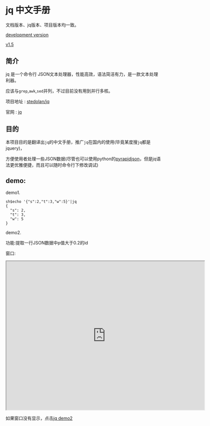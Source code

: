 # jq 中文手册


文档版本、jq版本、项目版本均一致。

[development version](./master/manual.zh_CN.md)

[v1.5](./v1.5/manual.zh_CN.md)


## 简介
jq 是一个命令行 JSON文本处理器，性能高效，语法简洁有力，是一款文本处理利器。

应该与`grep`,`awk`,`sed`并列，不过目前没有用到并行多核。

项目地址 : [stedolan/jq](https://github.com/stedolan/jq)

官网 : [jq](https://stedolan.github.io/jq/)

## 目的
本项目目的是翻译出`jq`的中文手册，推广`jq`在国内的使用(毕竟某度搜`jq`都是jquery)，

方便使用者处理一些JSON数据(尽管也可以使用python的[pyrapidjson](https://github.com/hhatto/pyrapidjson)，但是jq语法更优雅便捷，而且可以随时命令行下修改调试)


## demo:
demo1. 

```jq
sh$echo '{"s":2,"t":3,"w":5}'|jq 
{
  "s": 2,
  "t": 3,
  "w": 5
}
```

demo2.

功能:提取一行JSON数据中p值大于0.2的id

窗口:
<iframe src="http://showterm.io/66cd2262111dbe29437ac" width="640" height="480"></iframe>

如果窗口没有显示，点击[jq demo2](http://showterm.io/66cd2262111dbe29437ac)
